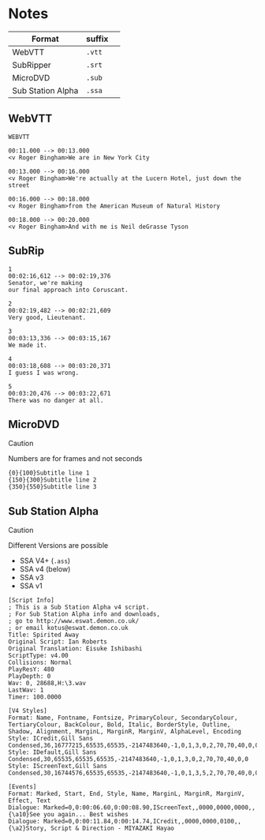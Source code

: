 # Notes

| Format            | suffix |             |
|-------------------|--------|-------------|
| WebVTT            | `.vtt` |             |
| SubRipper         | `.srt` |             |
| MicroDVD          | `.sub` |             |
| Sub Station Alpha | `.ssa` |             |

## WebVTT

```vtt
WEBVTT

00:11.000 --> 00:13.000
<v Roger Bingham>We are in New York City

00:13.000 --> 00:16.000
<v Roger Bingham>We're actually at the Lucern Hotel, just down the street

00:16.000 --> 00:18.000
<v Roger Bingham>from the American Museum of Natural History

00:18.000 --> 00:20.000
<v Roger Bingham>And with me is Neil deGrasse Tyson
```

## SubRip

```srt
1
00:02:16,612 --> 00:02:19,376
Senator, we're making
our final approach into Coruscant.

2
00:02:19,482 --> 00:02:21,609
Very good, Lieutenant.

3
00:03:13,336 --> 00:03:15,167
We made it.

4
00:03:18,608 --> 00:03:20,371
I guess I was wrong.

5
00:03:20,476 --> 00:03:22,671
There was no danger at all.
```

## MicroDVD

> [!CAUTION]
> Numbers are for frames and not seconds

```microdvd
{0}{100}Subtitle line 1
{150}{300}Subtitle line 2
{350}{550}Subtitle line 3
```

## Sub Station Alpha

> [!CAUTION]
> Different Versions are possible
> 
> - SSA V4+ (`.ass`)
> - SSA v4 (below)
> - SSA v3
> - SSA v1

```ssa
[Script Info]
; This is a Sub Station Alpha v4 script.
; For Sub Station Alpha info and downloads,
; go to http://www.eswat.demon.co.uk/
; or email kotus@eswat.demon.co.uk
Title: Spirited Away
Original Script: Ian Roberts
Original Translation: Eisuke Ishibashi
ScriptType: v4.00
Collisions: Normal
PlayResY: 480
PlayDepth: 0
Wav: 0, 28688,H:\3.wav
LastWav: 1
Timer: 100.0000

[V4 Styles]
Format: Name, Fontname, Fontsize, PrimaryColour, SecondaryColour, TertiaryColour, BackColour, Bold, Italic, BorderStyle, Outline, Shadow, Alignment, MarginL, MarginR, MarginV, AlphaLevel, Encoding
Style: ICredit,Gill Sans Condensed,36,16777215,65535,65535,-2147483640,-1,0,1,3,0,2,70,70,40,0,0
Style: IDefault,Gill Sans Condensed,30,65535,65535,65535,-2147483640,-1,0,1,3,0,2,70,70,40,0,0
Style: IScreenText,Gill Sans Condensed,30,16744576,65535,65535,-2147483640,-1,0,1,3,5,2,70,70,40,0,0

[Events]
Format: Marked, Start, End, Style, Name, MarginL, MarginR, MarginV, Effect, Text
Dialogue: Marked=0,0:00:06.60,0:00:08.90,IScreenText,,0000,0000,0000,,{\a10}See you again... Best wishes
Dialogue: Marked=0,0:00:11.84,0:00:14.74,ICredit,,0000,0000,0100,,{\a2}Story, Script & Direction - MIYAZAKI Hayao
```
